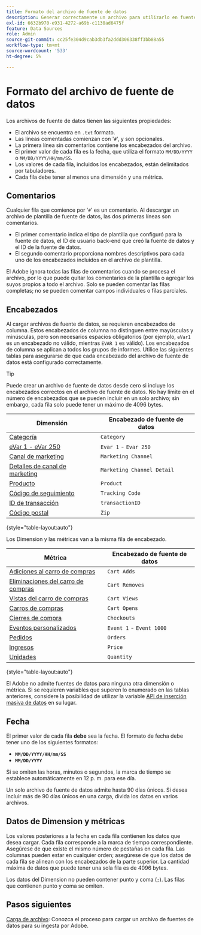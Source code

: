 ```yaml
---
title: Formato del archivo de fuente de datos
description: Generar correctamente un archivo para utilizarlo en fuentes de datos.
exl-id: 6632b970-e931-4272-a69b-c1130ad6475f
feature: Data Sources
role: Admin
source-git-commit: cc25fe304d9cab3db3fa2ddd306338ff3bb88a55
workflow-type: tm+mt
source-wordcount: '533'
ht-degree: 5%

---
```


# Formato del archivo de fuente de datos

Los archivos de fuente de datos tienen las siguientes propiedades:

* El archivo se encuentra en `.txt` formato.
* Las líneas comentadas comienzan con &#39;`#`&#39;, y son opcionales.
* La primera línea sin comentarios contiene los encabezados del archivo.
* El primer valor de cada fila es la fecha, que utiliza el formato `MM/DD/YYYY` o `MM/DD/YYYY/HH/mm/SS`.
* Los valores de cada fila, incluidos los encabezados, están delimitados por tabuladores.
* Cada fila debe tener al menos una dimensión y una métrica.

## Comentarios

Cualquier fila que comience por &#39;`#`&#39; es un comentario. Al descargar un archivo de plantilla de fuente de datos, las dos primeras líneas son comentarios.

* El primer comentario indica el tipo de plantilla que configuró para la fuente de datos, el ID de usuario back-end que creó la fuente de datos y el ID de la fuente de datos.
* El segundo comentario proporciona nombres descriptivos para cada uno de los encabezados incluidos en el archivo de plantilla.

El Adobe ignora todas las filas de comentarios cuando se procesa el archivo, por lo que puede quitar los comentarios de la plantilla o agregar los suyos propios a todo el archivo. Solo se pueden comentar las filas completas; no se pueden comentar campos individuales o filas parciales.

## Encabezados

Al cargar archivos de fuente de datos, se requieren encabezados de columna. Estos encabezados de columna no distinguen entre mayúsculas y minúsculas, pero son necesarios espacios obligatorios (por ejemplo, `eVar1` es un encabezado no válido, mientras `EVAR 1` es válido). Los encabezados de columna se aplican a todos los grupos de informes. Utilice las siguientes tablas para asegurarse de que cada encabezado del archivo de fuente de datos está configurado correctamente.

>[!TIP]
>
>Puede crear un archivo de fuente de datos desde cero si incluye los encabezados correctos en el archivo de fuente de datos. No hay límite en el número de encabezados que se pueden incluir en un solo archivo; sin embargo, cada fila solo puede tener un máximo de 4096 bytes.

| Dimensión | Encabezado de fuente de datos |
| --- | --- |
| [Categoría](/help/components/dimensions/category.md) | `Category` |
| [eVar 1 - eVar 250](/help/components/dimensions/evar.md) | `Evar 1` - `Evar 250` |
| [Canal de marketing](/help/components/dimensions/marketing-channel.md) | `Marketing Channel` |
| [Detalles de canal de marketing](/help/components/dimensions/marketing-detail.md) | `Marketing Channel Detail` |
| [Producto](/help/components/dimensions/product.md) | `Product` |
| [Código de seguimiento](/help/components/dimensions/tracking-code.md) | `Tracking Code` |
| [ID de transacción](/help/implement/vars/page-vars/transactionid.md) | `transactionID` |
| [Código postal](/help/components/dimensions/zip-code.md) | `Zip` |

{style="table-layout:auto"}

Los Dimension y las métricas van a la misma fila de encabezado.

| Métrica | Encabezado de fuente de datos |
| --- | --- |
| [Adiciones al carro de compras](/help/components/metrics/cart-additions.md) | `Cart Adds` |
| [Eliminaciones del carro de compras](/help/components/metrics/cart-removals.md) | `Cart Removes` |
| [Vistas del carro de compras](/help/components/metrics/cart-views.md) | `Cart Views` |
| [Carros de compras](/help/components/metrics/carts.md) | `Cart Opens` |
| [Cierres de compra](/help/components/metrics/checkouts.md) | `Checkouts` |
| [Eventos personalizados](/help/components/metrics/custom-events.md) | `Event 1` - `Event 1000` |
| [Pedidos](/help/components/metrics/orders.md) | `Orders` |
| [Ingresos](/help/components/metrics/revenue.md) | `Price` |
| [Unidades](/help/components/metrics/units.md) | `Quantity` |

{style="table-layout:auto"}

El Adobe no admite fuentes de datos para ninguna otra dimensión o métrica. Si se requieren variables que superen lo enumerado en las tablas anteriores, considere la posibilidad de utilizar la variable [API de inserción masiva de datos](https://developer.adobe.com/analytics-apis/docs/2.0/guides/endpoints/bulk-data-insertion/) en su lugar.

## Fecha

El primer valor de cada fila **debe** sea la fecha. El formato de fecha debe tener uno de los siguientes formatos:

* **`MM/DD/YYYY/HH/mm/SS`**
* **`MM/DD/YYYY`**

Si se omiten las horas, minutos o segundos, la marca de tiempo se establece automáticamente en 12 p. m. para ese día.

Un solo archivo de fuente de datos admite hasta 90 días únicos. Si desea incluir más de 90 días únicos en una carga, divida los datos en varios archivos.

## Datos de Dimension y métricas

Los valores posteriores a la fecha en cada fila contienen los datos que desea cargar. Cada fila corresponde a la marca de tiempo correspondiente. Asegúrese de que existe el mismo número de pestañas en cada fila. Las columnas pueden estar en cualquier orden; asegúrese de que los datos de cada fila se alinean con los encabezados de la parte superior. La cantidad máxima de datos que puede tener una sola fila es de 4096 bytes.

Los datos del Dimension no pueden contener punto y coma (`;`). Las filas que contienen punto y coma se omiten.

## Pasos siguientes

[Carga de archivo](file-upload.md): Conozca el proceso para cargar un archivo de fuentes de datos para su ingesta por Adobe.
